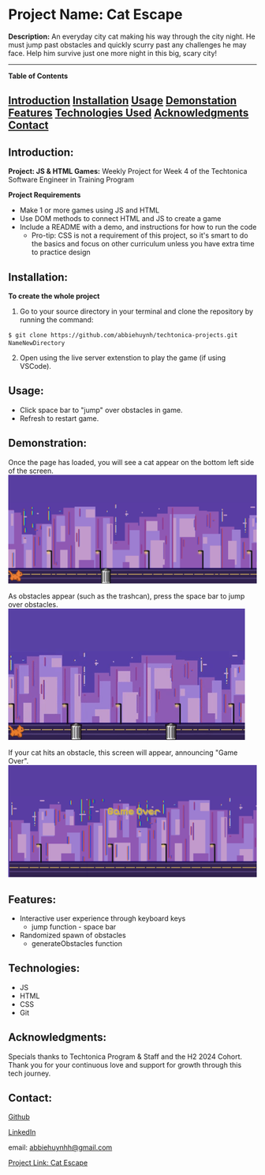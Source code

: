 # Project Name: Cat Escape

**Description:**
An everyday city cat making his way through the city night. He must jump past obstacles and quickly scurry past any challenges he may face. Help him survive just one more night in this big, scary city!

---

**Table of Contents**

[Introduction](#introduction)
[Installation](#installation)
[Usage](#usage)
[Demonstation](#demonstration)
[Features](#features)
[Technologies Used](#technologies-used)
[Acknowledgments](#acknowledgments)
[Contact](#contact)
---

## Introduction: 
**Project: JS & HTML Games:**
Weekly Project for Week 4 of the Techtonica Software Engineer in Training Program

**Project Requirements**
- Make 1 or more games using JS and HTML
- Use DOM methods to connect HTML and JS to create a game
- Include a README with a demo, and instructions for how to run the code
    - Pro-tip: CSS is not a requirement of this project, so it's smart to do the basics and focus on other curriculum unless you have extra time to practice design

## Installation: 
**To create the whole project**
1.  Go to your source directory in your terminal and clone the repository by running the command:

```
$ git clone https://github.com/abbiehuynh/techtonica-projects.git NameNewDirectory
```
2. Open using the live server extenstion to play the game (if using VSCode).

## Usage: 
- Click space bar to "jump" over obstacles in game. 
- Refresh to restart game.

## Demonstration:

Once the page has loaded, you will see a cat appear on the bottom left side of the screen. 
![Load Game](catEscape-loadGame.png)

As obstacles appear (such as the trashcan), press the space bar to jump over obstacles. 
![Game Over](catEscape-jump.gif)

If your cat hits an obstacle, this screen will appear, announcing "Game Over". 
![Game Over](catEscape-gameOver.png)


## Features: 
- Interactive user experience through keyboard keys
    - jump function - space bar
- Randomized spawn of obstacles
    - generateObstacles function


## Technologies: 
- JS       
- HTML
- CSS
- Git

## Acknowledgments:
Specials thanks to Techtonica Program & Staff and the H2 2024 Cohort. Thank you for your continuous love and support for growth through this tech journey. 

## Contact: 
[Github](https://github.com/abbiehuynh)

[LinkedIn](https://www.linkedin.com/in/abbie-huynh/)

email: abbiehuynhh@gmail.com

[Project Link: Cat Escape](https://github.com/abbiehuynh/techtonica-projects/tree/js-html-games/js-html-games)
